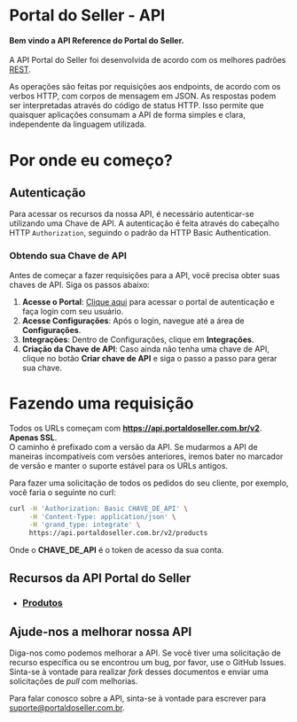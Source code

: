 # Portal do Seller - API

#### Bem vindo a API Reference do Portal do Seller.

A API Portal do Seller foi desenvolvida de acordo com os melhores padrões [REST](https://en.wikipedia.org/wiki/Representational_State_Transfer).

As operações são feitas por requisições aos endpoints, de acordo com os verbos HTTP, com corpos de mensagem em JSON. As respostas podem ser interpretadas através do código de status HTTP. Isso permite que quaisquer aplicações consumam a API de forma simples e clara, independente da linguagem utilizada.

# Por onde eu começo?

## Autenticação

Para acessar os recursos da nossa API, é necessário autenticar-se utilizando uma Chave de API. A autenticação é feita através do cabeçalho HTTP `Authorization`, seguindo o padrão da HTTP Basic Authentication.

### Obtendo sua Chave de API

Antes de começar a fazer requisições para a API, você precisa obter suas chaves de API. Siga os passos abaixo:

1. **Acesse o Portal**: [Clique aqui](#) para acessar o portal de autenticação e faça login com seu usuário.
2. **Acesse Configurações**: Após o login, navegue até a área de **Configurações**.
3. **Integrações**: Dentro de Configurações, clique em **Integrações**.
4. **Criação da Chave de API**: Caso ainda não tenha uma chave de API, clique no botão **Criar chave de API** e siga o passo a passo para gerar sua chave.

# Fazendo uma requisição
Todos os URLs começam com **https://api.portaldoseller.com.br/v2**. **Apenas SSL**.\
O caminho é prefixado com a versão da API. Se mudarmos a API de maneiras incompatíveis com versões anteriores, iremos bater no marcador de versão e manter o suporte estável para os URLs antigos.

Para fazer uma solicitação de todos os pedidos do seu cliente, por exemplo, você faria o seguinte no curl:
```sh
curl -H 'Authorization: Basic CHAVE_DE_API' \
     -H 'Content-Type: application/json' \
     -H 'grand_type: integrate' \
     https://api.portaldoseller.com.br/v2/products
```
Onde o **CHAVE_DE_API** é o token de acesso da sua conta.

## Recursos da API Portal do Seller
   * ### [Produtos](/resources/product.md)

## Ajude-nos a melhorar nossa API
Diga-nos como podemos melhorar a API. Se você tiver uma solicitação de recurso específica ou se encontrou um bug, por favor, use o GitHub Issues. Sinta-se à vontade para realizar _fork_ desses documentos e enviar uma solicitações de _pull_ com melhorias.

Para falar conosco sobre a API, sinta-se à vontade para escrever para [suporte@portaldoseller.com.br](mailto:suporte@portaldoseller.com.br).
